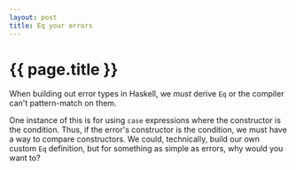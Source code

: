 ```yaml
---
layout: post
title: Eq your errors
---
```


{{ page.title }}
================

When building out error types in Haskell, we _must_ derive `Eq` or the compiler can't pattern-match on them.

One instance of this is for using `case` expressions where the constructor is the
condition. Thus, if the error's constructor is the condition, we must have a way to
compare constructors. We could, technically, build our own custom `Eq` definition,
but for something as simple as errors, why would you want to?


